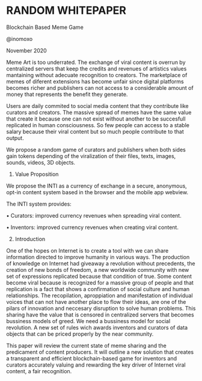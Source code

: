 # RANDOM WHITEPAPER

Blockchain Based Meme Game

@inomoxo

November 2020


Meme Art is too underrated. The exchange of viral content is overrun by centralized servers that keep the credits and revenues of artistics values mantaining without adecuate recognition to creators. The marketplace of memes of diferent extensions has become unfair since digital platforms becomes richer and publishers can not access to a considerable amount of money that represents the benefit they generate.

Users are daily commited to social media content that they contribute like curators and creators. The massive spread of memes have the same value that create it because one can not exist without another to be succesfull replicated in human consciousness. So few people can access to a stable salary because their viral content but so much people contribute to that output. 

We propose a random game of curators and publishers when both sides gain tokens depending of the viralization of their files, texts, images, sounds, videos, 3D objects.


1. Value Proposition

We propose the INTI as a currency of exchange in a secure, anonymous, opt-in content
system based in the browser and the mobile app webview.

The INTI system provides:

• Curators: improved currency revenues when spreading viral content.

• Inventors: improved currency revenues when creating viral content.

2. Introduction

One of the hopes on Internet is to create a tool with we can share information directed to improve humanity in various ways. The production of knowledge on Internet had giveaway a revolution without precedents, the creation of new bonds of freedom, a new worldwide community with new set of expressions replicated because that condition of true. Some content become viral because is recognized for a massive group of people and that replication is a fact that shows a confirmation of social culture and human relationships. The recopilation, aproppiation and manifestation of individual voices that can not have another place to flow their ideas, are one of the pilars of innovation and neccesary disruption to solve human problems. This sharing have the value that is censored in centralized servers that becomes bussiness models of greed. We need a bussiness model for social revolution. A new set of rules wich awards inventors and curators of data objects that can be priced properly by the near community.

This paper will review the current state of meme sharing and the predicament of content producers. It will outline a new solution that creates a transparent and efficient blockchain-based game for inventors and curators accurately valuing and rewarding the key driver of Internet viral content, a fair recognition.

